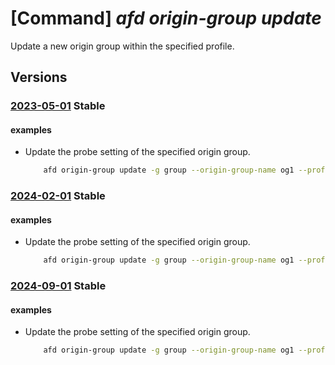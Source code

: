 # [Command] _afd origin-group update_

Update a new origin group within the specified profile.

## Versions

### [2023-05-01](/Resources/mgmt-plane/L3N1YnNjcmlwdGlvbnMve30vcmVzb3VyY2Vncm91cHMve30vcHJvdmlkZXJzL21pY3Jvc29mdC5jZG4vcHJvZmlsZXMve30vb3JpZ2luZ3JvdXBzL3t9/2023-05-01.xml) **Stable**

<!-- mgmt-plane /subscriptions/{}/resourcegroups/{}/providers/microsoft.cdn/profiles/{}/origingroups/{} 2023-05-01 -->

#### examples

- Update the probe setting of the specified origin group.
    ```bash
        afd origin-group update -g group --origin-group-name og1 --profile-name profile --probe-request-type HEAD --probe-protocol Https --probe-interval-in-seconds 120 --probe-path /test1/azure.txt
    ```

### [2024-02-01](/Resources/mgmt-plane/L3N1YnNjcmlwdGlvbnMve30vcmVzb3VyY2Vncm91cHMve30vcHJvdmlkZXJzL21pY3Jvc29mdC5jZG4vcHJvZmlsZXMve30vb3JpZ2luZ3JvdXBzL3t9/2024-02-01.xml) **Stable**

<!-- mgmt-plane /subscriptions/{}/resourcegroups/{}/providers/microsoft.cdn/profiles/{}/origingroups/{} 2024-02-01 -->

#### examples

- Update the probe setting of the specified origin group.
    ```bash
        afd origin-group update -g group --origin-group-name og1 --profile-name profile --probe-request-type HEAD --probe-protocol Https --probe-interval-in-seconds 120 --probe-path /test1/azure.txt
    ```

### [2024-09-01](/Resources/mgmt-plane/L3N1YnNjcmlwdGlvbnMve30vcmVzb3VyY2Vncm91cHMve30vcHJvdmlkZXJzL21pY3Jvc29mdC5jZG4vcHJvZmlsZXMve30vb3JpZ2luZ3JvdXBzL3t9/2024-09-01.xml) **Stable**

<!-- mgmt-plane /subscriptions/{}/resourcegroups/{}/providers/microsoft.cdn/profiles/{}/origingroups/{} 2024-09-01 -->

#### examples

- Update the probe setting of the specified origin group.
    ```bash
        afd origin-group update -g group --origin-group-name og1 --profile-name profile --probe-request-type HEAD --probe-protocol Https --probe-interval-in-seconds 120 --probe-path /test1/azure.txt
    ```
